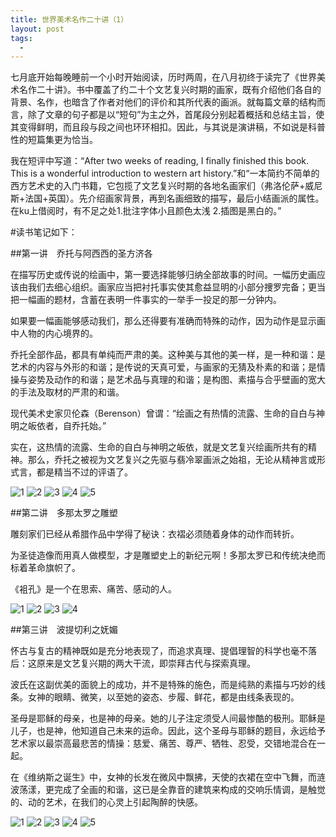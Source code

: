 ```yaml
---
title: 世界美术名作二十讲（1）
layout: post
tags:
  -
---
```

七月底开始每晚睡前一个小时开始阅读，历时两周，在八月初终于读完了《世界美术名作二十讲》。书中覆盖了约二十个文艺复兴时期的画家，既有介绍他们各自的背景、名作，也暗含了作者对他们的评价和其所代表的画派。就每篇文章的结构而言，除了文章的句子都是以“短句”为主之外，首尾段分别起着概括和总结主旨，使其变得鲜明，而且段与段之间也环环相扣。因此，与其说是演讲稿，不如说是科普性的短篇集更为恰当。

我在短评中写道：“After two weeks of reading, I finally finished this book. This is a wonderful introduction to western art history.”和“一本简约不简单的西方艺术史的入门书籍，它包揽了文艺复兴时期的各地名画家们（弗洛伦萨+威尼斯+法国+英国）。先介绍画家背景，再到名画细致的描写，最后小结画派的属性。在ku上借阅时，有不足之处1.批注字体小且颜色太浅 2.插图是黑白的。”

#读书笔记如下：

##第一讲　乔托与阿西西的圣方济各

在描写历史或传说的绘画中，第一要选择能够归纳全部故事的时间。一幅历史画应该由我们去细心组织。画家应当把衬托事实使其愈益显明的小部分捜罗完备；更当把一幅画的题材，含蓄在表明一件事实的一举手一投足的那一分钟内。

如果要一幅画能够感动我们，那么还得要有准确而特殊的动作，因为动作是显示画中人物的内心境界的。

乔托全部作品，都具有单纯而严肃的美。这种美与其他的美一样，是一种和谐：是艺术的内容与外形的和谐；是传说的天真可爱，与画家的无猜及朴素的和谐；是情操与姿势及动作的和谐；是艺术品与真理的和谐；是构图、素描与合乎壁画的宽大的手法及取材的严肃的和谐。

现代美术史家贝伦森（Berenson）曾谓：“绘画之有热情的流露、生命的自白与神明之皈依者，自乔托始。”

实在，这热情的流露、生命的自白与神明之皈依，就是文艺复兴绘画所共有的精神。那么，乔托之被视为文艺复兴之先驱与翡冷翠画派之始祖，无论从精神言或形式言，都是精当不过的评语了。

![1](/img/乔托1.png)
![2](/img/乔托2.png)
![3](/img/乔托3.png)
![4](/img/乔托4.png)
![5](/img/乔托5.png)

##第二讲　多那太罗之雕塑

雕刻家们已经从希腊作品中学得了秘诀：衣褶必须随着身体的动作而转折。

为圣徒造像而用真人做模型，才是雕塑史上的新纪元啊！多那太罗已和传统决绝而标着革命旗帜了。

《袓孔》是一个在思索、痛苦、感动的人。

![1](/img/多纳泰罗1.png)
![2](/img/多纳泰罗2.png)
![3](/img/多纳泰罗3.png)
![4](/img/多纳泰罗4.png)

##第三讲　波提切利之妩媚

怀古与复古的精神既如是充分地表现了，而追求真理、提倡理智的科学也毫不落后：这原来是文艺复兴期的两大干流，即崇拜古代与探索真理。

波氏在这副优美的面貌上的成功，并不是特殊的施色，而是纯熟的素描与巧妙的线条。女神的眼睛、微笑，以至她的姿态、步履、鲜花，都是由线条表现的。

圣母是耶稣的母亲，也是神的母亲。她的儿子注定须受人间最惨酷的极刑。耶稣是儿子，也是神，他知道自己未来的运命。因此，这个圣母与耶稣的题目，永远给予艺术家以最崇高最悲苦的情操：慈爱、痛苦、尊严、牺牲、忍受，交错地混合在一起。

在《维纳斯之诞生》中，女神的长发在微风中飘拂，天使的衣裙在空中飞舞，而涟波荡漾，更完成了全画的和谐，这已是全靠音的建筑来构成的交响乐情调，是触觉的、动的艺术，在我们的心灵上引起陶醉的快感。

![1](/img/波提切利1.png)
![2](/img/波提切利2.png)
![3](/img/波提切利3.png)
![4](/img/波提切利4.png)
![5](/img/波提切利5.png)
